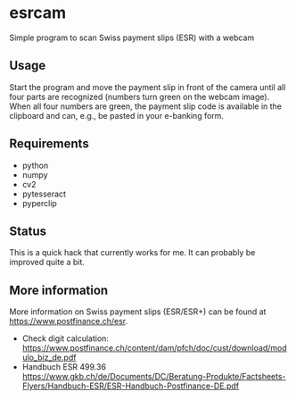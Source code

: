# esrcam
Simple program to scan Swiss payment slips (ESR) with a webcam

## Usage

Start the program and move the payment slip in front of the camera until all four parts are recognized (numbers turn green on the webcam image).
When all four numbers are green, the payment slip code is available in the clipboard and can, e.g., be pasted in your e-banking form.

## Requirements

- python
- numpy
- cv2
- pytesseract
- pyperclip

## Status

This is a quick hack that currently works for me. It can probably be improved quite a bit.

## More information

More information on Swiss payment slips (ESR/ESR+) can be found at https://www.postfinance.ch/esr.
- Check digit calculation: https://www.postfinance.ch/content/dam/pfch/doc/cust/download/modulo_biz_de.pdf
- Handbuch ESR 499.36 https://www.gkb.ch/de/Documents/DC/Beratung-Produkte/Factsheets-Flyers/Handbuch-ESR/ESR-Handbuch-Postfinance-DE.pdf
